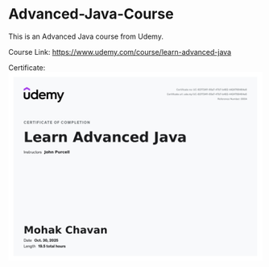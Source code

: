 # Advanced-Java-Course
This is an Advanced Java course from Udemy.

Course Link: https://www.udemy.com/course/learn-advanced-java

Certificate:
![Certificate](/Certificate/UC-821724f1-65a7-47b7-b482-4424769464e6.jpg)
